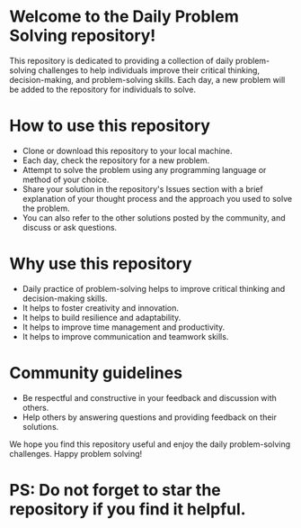 # Welcome to the Daily Problem Solving repository!

This repository is dedicated to providing a collection of daily problem-solving challenges to help individuals improve their critical thinking, decision-making, and problem-solving skills. Each day, a new problem will be added to the repository for individuals to solve.

# How to use this repository
* Clone or download this repository to your local machine.<br/>
* Each day, check the repository for a new problem.<br/>
* Attempt to solve the problem using any programming language or method of your choice.<br/>
* Share your solution in the repository's Issues section with a brief explanation of your thought process and the approach you used to solve the problem.<br/>
* You can also refer to the other solutions posted by the community, and discuss or ask questions.<br/>

# Why use this repository
* Daily practice of problem-solving helps to improve critical thinking and decision-making skills.<br/>
* It helps to foster creativity and innovation.<br/>
* It helps to build resilience and adaptability.<br/>
* It helps to improve time management and productivity.<br/>
* It helps to improve communication and teamwork skills.<br/>

# Community guidelines
* Be respectful and constructive in your feedback and discussion with others.<br/>
* Help others by answering questions and providing feedback on their solutions.<br/>

We hope you find this repository useful and enjoy the daily problem-solving challenges. Happy problem solving!

# PS: Do not forget to star the repository if you find it helpful.

